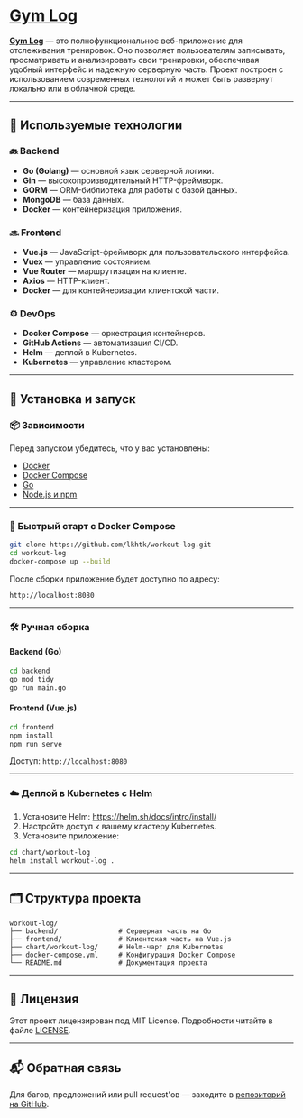 
# [Gym Log](https://workout.lkhtk.me/)

**[Gym Log](https://workout.lkhtk.me/)** — это полнофункциональное веб-приложение для отслеживания тренировок. Оно позволяет пользователям записывать, просматривать и анализировать свои тренировки, обеспечивая удобный интерфейс и надежную серверную часть. Проект построен с использованием современных технологий и может быть развернут локально или в облачной среде.

---

## 🧰 Используемые технологии

### 🔙 Backend

- **Go (Golang)** — основной язык серверной логики.
- **Gin** — высокопроизводительный HTTP-фреймворк.
- **GORM** — ORM-библиотека для работы с базой данных.
- **MongoDB** — база данных.
- **Docker** — контейнеризация приложения.

### 🔜 Frontend

- **Vue.js** — JavaScript-фреймворк для пользовательского интерфейса.
- **Vuex** — управление состоянием.
- **Vue Router** — маршрутизация на клиенте.
- **Axios** — HTTP-клиент.
- **Docker** — для контейнеризации клиентской части.

### ⚙️ DevOps

- **Docker Compose** — оркестрация контейнеров.
- **GitHub Actions** — автоматизация CI/CD.
- **Helm** — деплой в Kubernetes.
- **Kubernetes** — управление кластером.

---

## 🚀 Установка и запуск

### 📦 Зависимости

Перед запуском убедитесь, что у вас установлены:

- [Docker](https://www.docker.com/)
- [Docker Compose](https://docs.docker.com/compose/)
- [Go](https://golang.org/)
- [Node.js и npm](https://nodejs.org/)

---

### 🔧 Быстрый старт с Docker Compose

```bash
git clone https://github.com/lkhtk/workout-log.git
cd workout-log
docker-compose up --build
```

После сборки приложение будет доступно по адресу:

```
http://localhost:8080
```

---

### 🛠️ Ручная сборка

#### Backend (Go)

```bash
cd backend
go mod tidy
go run main.go
```

#### Frontend (Vue.js)

```bash
cd frontend
npm install
npm run serve
```

Доступ: `http://localhost:8080`

---

### ☁️ Деплой в Kubernetes с Helm

1. Установите Helm: https://helm.sh/docs/intro/install/
2. Настройте доступ к вашему кластеру Kubernetes.
3. Установите приложение:

```bash
cd chart/workout-log
helm install workout-log .
```

---

## 🗂 Структура проекта

```
workout-log/
├── backend/               # Серверная часть на Go
├── frontend/              # Клиентская часть на Vue.js
├── chart/workout-log/     # Helm-чарт для Kubernetes
├── docker-compose.yml     # Конфигурация Docker Compose
└── README.md              # Документация проекта
```

---

## 📄 Лицензия

Этот проект лицензирован под MIT License. Подробности читайте в файле [LICENSE](https://github.com/lkhtk/workout-log/blob/main/LICENSE).

---

## 📬 Обратная связь

Для багов, предложений или pull request'ов — заходите в [репозиторий на GitHub](https://github.com/lkhtk/workout-log).
